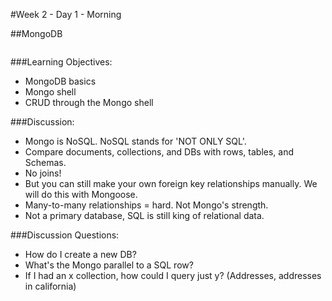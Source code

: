 #Week 2 - Day 1 - Morning

##MongoDB

<img src="https://webassets.mongodb.com/_com_assets/cms/MongoDB-Logo-5c3a7405a85675366beb3a5ec4c032348c390b3f142f5e6dddf1d78e2df5cb5c.png" alt="">



###Learning Objectives:
* MongoDB basics
* Mongo shell
* CRUD through the Mongo shell

###Discussion:
* Mongo is NoSQL. NoSQL stands for 'NOT ONLY SQL'.
* Compare documents, collections, and DBs with rows, tables, and Schemas.
* No joins!
* But you can still make your own foreign key relationships manually. We will do this with Mongoose.
* Many-to-many relationships = hard. Not Mongo's strength.
* Not a primary database, SQL is still king of relational data.

###Discussion Questions:
* How do I create a new DB?
* What's the Mongo parallel to a SQL row?
* If I had an x collection, how could I query just y? (Addresses, addresses in california)